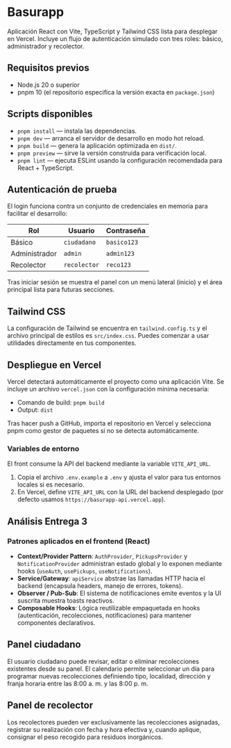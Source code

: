 # Basurapp

Aplicación React con Vite, TypeScript y Tailwind CSS lista para desplegar en Vercel. Incluye un flujo de autenticación simulado con tres roles: básico, administrador y recolector.

## Requisitos previos

- Node.js 20 o superior
- pnpm 10 (el repositorio especifica la versión exacta en `package.json`)

## Scripts disponibles

- `pnpm install` — instala las dependencias.
- `pnpm dev` — arranca el servidor de desarrollo en modo hot reload.
- `pnpm build` — genera la aplicación optimizada en `dist/`.
- `pnpm preview` — sirve la versión construida para verificación local.
- `pnpm lint` — ejecuta ESLint usando la configuración recomendada para React + TypeScript.

## Autenticación de prueba

El login funciona contra un conjunto de credenciales en memoria para facilitar el desarrollo:

| Rol           | Usuario      | Contraseña |
| ------------- | ------------ | ---------- |
| Básico        | `ciudadano`  | `basico123`|
| Administrador | `admin`      | `admin123` |
| Recolector    | `recolector` | `reco123`  |

Tras iniciar sesión se muestra el panel con un menú lateral (inicio) y el área principal lista para futuras secciones.

## Tailwind CSS

La configuración de Tailwind se encuentra en `tailwind.config.ts` y el archivo principal de estilos es `src/index.css`. Puedes comenzar a usar utilidades directamente en tus componentes.

## Despliegue en Vercel

Vercel detectará automáticamente el proyecto como una aplicación Vite. Se incluye un archivo `vercel.json` con la configuración mínima necesaria:

- Comando de build: `pnpm build`
- Output: `dist`

Tras hacer push a GitHub, importa el repositorio en Vercel y selecciona pnpm como gestor de paquetes si no se detecta automáticamente.

### Variables de entorno

El front consume la API del backend mediante la variable `VITE_API_URL`.

1. Copia el archivo `.env.example` a `.env` y ajusta el valor para tus entornos locales si es necesario.
2. En Vercel, define `VITE_API_URL` con la URL del backend desplegado (por defecto usamos `https://basurapp-api.vercel.app`).

## Análisis Entrega 3

### Patrones aplicados en el frontend (React)

- **Context/Provider Pattern**: `AuthProvider`, `PickupsProvider` y `NotificationProvider` administran estado global y lo exponen mediante hooks (`useAuth`, `usePickups`, `useNotifications`).
- **Service/Gateway**: `apiService` abstrae las llamadas HTTP hacia el backend (encapsula headers, manejo de errores, tokens).
- **Observer / Pub-Sub**: El sistema de notificaciones emite eventos y la UI suscrita muestra toasts reactivos.
- **Composable Hooks**: Lógica reutilizable empaquetada en hooks (autenticación, recolecciones, notificaciones) para mantener componentes declarativos.

## Panel ciudadano

El usuario ciudadano puede revisar, editar o eliminar recolecciones existentes desde su panel. El calendario permite seleccionar un día para programar nuevas recolecciones definiendo tipo, localidad, dirección y franja horaria entre las 8:00 a. m. y las 8:00 p. m.

## Panel de recolector

Los recolectores pueden ver exclusivamente las recolecciones asignadas, registrar su realización con fecha y hora efectiva y, cuando aplique, consignar el peso recogido para residuos inorgánicos.
